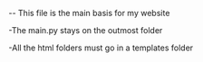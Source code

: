 -- This file is the main basis for my website

-The main.py stays on the outmost folder

-All the html folders must go in a templates folder
